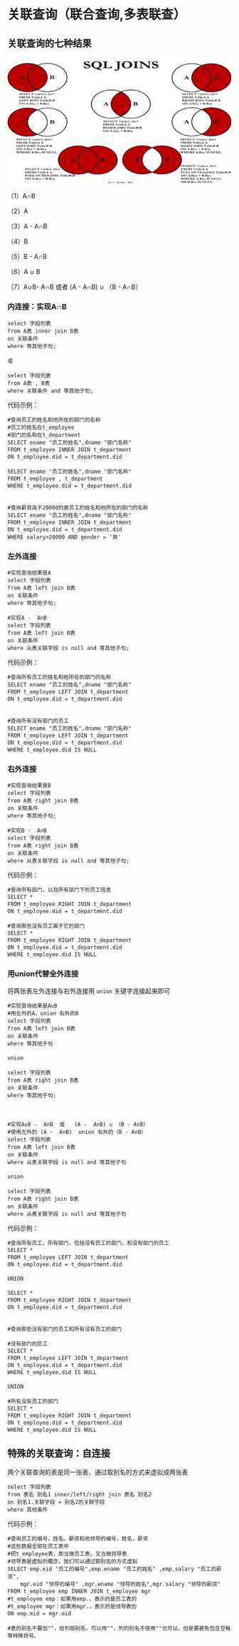# 关联查询（联合查询,多表联查）

## 关联查询的七种结果

![1557194340352](_images/1557194340352.png)

（1）A∩B

（2）A

（3）A -  A∩B

（4）B

（5）B - A∩B

（6）A ∪ B

（7）A∪B- A∩B    或者   (A -  A∩B) ∪ （B - A∩B）



### 内连接：实现A∩B

```mysql
select 字段列表
from A表 inner join B表
on 关联条件
where 等其他子句;

或

select 字段列表
from A表 , B表
where 关联条件 and 等其他子句;
```

代码示例：

```mysql
#查询员工的姓名和他所在的部门的名称
#员工的姓名在t_employee
#部门的名称在t_department
SELECT ename "员工的姓名",dname "部门名称"
FROM t_employee INNER JOIN t_department
ON t_employee.did = t_department.did

SELECT ename "员工的姓名",dname "部门名称"
FROM t_employee , t_department
WHERE t_employee.did = t_department.did


#查询薪资高于20000的男员工的姓名和他所在的部门的名称
SELECT ename "员工的姓名",dname "部门名称"
FROM t_employee INNER JOIN t_department
ON t_employee.did = t_department.did
WHERE salary>20000 AND gender = '男'
```



### 左外连接

```mysql
#实现查询结果是A
select 字段列表
from A表 left join B表
on 关联条件
where 等其他子句;

#实现A -  A∩B
select 字段列表
from A表 left join B表
on 关联条件
where 从表关联字段 is null and 等其他子句;
```

代码示例：

```mysql
#查询所有员工的姓名和他所在的部门的名称
SELECT ename "员工的姓名",dname "部门名称"
FROM t_employee LEFT JOIN t_department
ON t_employee.did = t_department.did


#查询所有没有部门的员工
SELECT ename "员工的姓名",dname "部门名称"
FROM t_employee LEFT JOIN t_department
ON t_employee.did = t_department.did
WHERE t_employee.did IS NULL
```



### 右外连接

```mysql
#实现查询结果是B
select 字段列表
from A表 right join B表
on 关联条件
where 等其他子句;

#实现B -  A∩B
select 字段列表
from A表 right join B表
on 关联条件
where 从表关联字段 is null and 等其他子句;
```

代码示例：

```mysql
#查询所有部门，以及所有部门下的员工信息
SELECT * 
FROM t_employee RIGHT JOIN t_department
ON t_employee.did = t_department.did

#查询那些没有员工属于它的部门
SELECT * 
FROM t_employee RIGHT JOIN t_department
ON t_employee.did = t_department.did
WHERE t_employee.did IS NULL
```



### 用union代替全外连接

将两张表左外连接与右外连接用 `union` 关键字连接起来即可

```mysql
#实现查询结果是A∪B
#用左外的A，union 右外的B
select 字段列表
from A表 left join B表
on 关联条件
where 等其他子句

union 

select 字段列表
from A表 right join B表
on 关联条件
where 等其他子句;



#实现A∪B -  A∩B  或   (A -  A∩B) ∪ （B - A∩B）
#使用左外的 (A -  A∩B)  union 右外的（B - A∩B）
select 字段列表
from A表 left join B表
on 关联条件
where 从表关联字段 is null and 等其他子句

union

select 字段列表
from A表 right join B表
on 关联条件
where 从表关联字段 is null and 等其他子句
```

代码示例：

```mysql
#查询所有员工，所有部门，包括没有员工的部门，和没有部门的员工
SELECT *
FROM t_employee LEFT JOIN t_department
ON t_employee.did = t_department.did

UNION

SELECT *
FROM t_employee RIGHT JOIN t_department
ON t_employee.did = t_department.did


#查询那些没有部门的员工和所有没有员工的部门

#没有部门的员工
SELECT *
FROM t_employee LEFT JOIN t_department
ON t_employee.did = t_department.did
WHERE t_employee.did IS NULL

UNION 

#所有没有员工的部门
SELECT *
FROM t_employee RIGHT JOIN t_department
ON t_employee.did = t_department.did
WHERE t_employee.did IS NULL

```



## 特殊的关联查询：自连接

两个关联查询的表是同一张表，通过取别名的方式来虚拟成两张表

```mysql
select 字段列表
from 表名 别名1 inner/left/right join 表名 别名2
on 别名1.关联字段 = 别名2的关联字段
where 其他条件
```

代码示例：

```mysql
#查询员工的编号，姓名，薪资和他领导的编号，姓名，薪资
#这些数据全部在员工表中
#把t_employee表，即当做员工表，又当做领导表
#领导表是虚拟的概念，我们可以通过取别名的方式虚拟
SELECT emp.eid "员工的编号",emp.ename "员工的姓名" ,emp.salary "员工的薪资",
	mgr.eid "领导的编号" ,mgr.ename "领导的姓名",mgr.salary "领导的薪资"
FROM t_employee emp INNER JOIN t_employee mgr
#t_employee emp：如果用emp.，表示的是员工表的
#t_employee mgr：如果用mgr.，表示的是领导表的
ON emp.mid = mgr.eid

#表的别名不要加""，给列取别名，可以用""，列的别名不使用""也可以，但是要避免包含空格等特殊符号。

```

